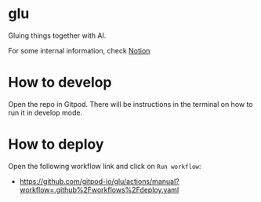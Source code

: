 # glu

Gluing things together with AI.

For some internal information, check [Notion](https://www.notion.so/gitpod/Glu-bot-226504f6aa1b4b89a2fe5ff974c2aa52)

# How to develop

Open the repo in Gitpod. There will be instructions in the terminal on how to run it in develop mode.

# How to deploy

Open the following workflow link and click on `Run workflow`:
- https://github.com/gitpod-io/glu/actions/manual?workflow=.github%2Fworkflows%2Fdeploy.yaml